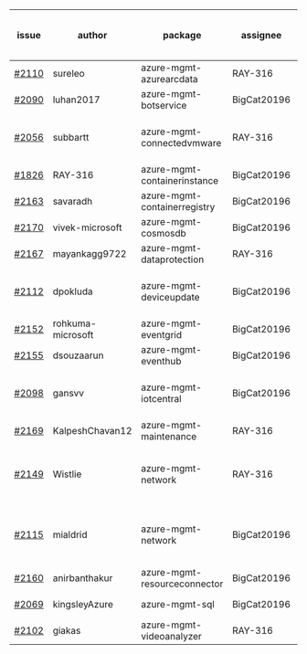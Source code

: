 | issue | author | package | assignee | bot advice | created date of issue | delay from created date |
| ------ | ------ | ------ | ------ | ------ | ------ | :-----: |
| [#2110](https://github.com/Azure/sdk-release-request/issues/2110) | sureleo | azure-mgmt-azurearcdata | RAY-316 |   | 2021-10-13 | 12 |
| [#2090](https://github.com/Azure/sdk-release-request/issues/2090) | luhan2017 | azure-mgmt-botservice | BigCat20196 |   | 2021-10-09 | 17 |
| [#2056](https://github.com/Azure/sdk-release-request/issues/2056) | subbartt | azure-mgmt-connectedvmware | RAY-316 | delay for a long time and better to handle now. | 2021-10-02 | 23 |
| [#1826](https://github.com/Azure/sdk-release-request/issues/1826) | RAY-316 | azure-mgmt-containerinstance | BigCat20196 |   | 2021-08-03 | 84 |
| [#2163](https://github.com/Azure/sdk-release-request/issues/2163) | savaradh | azure-mgmt-containerregistry | BigCat20196 |   | 2021-10-22 | 3 |
| [#2170](https://github.com/Azure/sdk-release-request/issues/2170) | vivek-microsoft | azure-mgmt-cosmosdb | BigCat20196 |   | 2021-10-26 | 0 |
| [#2167](https://github.com/Azure/sdk-release-request/issues/2167) | mayankagg9722 | azure-mgmt-dataprotection | RAY-316 |   | 2021-10-25 | 0 |
| [#2112](https://github.com/Azure/sdk-release-request/issues/2112) | dpokluda | azure-mgmt-deviceupdate | BigCat20196 | delay for a long time and better to handle now. | 2021-10-13 | 12 |
| [#2152](https://github.com/Azure/sdk-release-request/issues/2152) | rohkuma-microsoft | azure-mgmt-eventgrid | BigCat20196 |   | 2021-10-21 | 5 |
| [#2155](https://github.com/Azure/sdk-release-request/issues/2155) | dsouzaarun | azure-mgmt-eventhub | BigCat20196 |   | 2021-10-21 | 4 |
| [#2098](https://github.com/Azure/sdk-release-request/issues/2098) | gansvv | azure-mgmt-iotcentral | BigCat20196 | delay for a long time and better to handle now. | 2021-10-12 | 13 |
| [#2169](https://github.com/Azure/sdk-release-request/issues/2169) | KalpeshChavan12 | azure-mgmt-maintenance | RAY-316 |   | 2021-10-25 | 0 |
| [#2149](https://github.com/Azure/sdk-release-request/issues/2149) | Wistlie | azure-mgmt-network | RAY-316 | Warning:There is duplicated issue for azure-mgmt-network.   | 2021-10-21 | 5 |
| [#2115](https://github.com/Azure/sdk-release-request/issues/2115) | mialdrid | azure-mgmt-network | BigCat20196 | Warning:There is duplicated issue for azure-mgmt-network.   | 2021-10-14 | 11 |
| [#2160](https://github.com/Azure/sdk-release-request/issues/2160) | anirbanthakur | azure-mgmt-resourceconnector | BigCat20196 |   | 2021-10-22 | 3 |
| [#2069](https://github.com/Azure/sdk-release-request/issues/2069) | kingsleyAzure | azure-mgmt-sql | BigCat20196 |   | 2021-10-05 | 20 |
| [#2102](https://github.com/Azure/sdk-release-request/issues/2102) | giakas | azure-mgmt-videoanalyzer | RAY-316 |   | 2021-10-13 | 12 |
